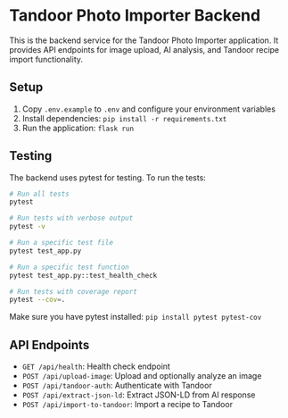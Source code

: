 # Tandoor Photo Importer Backend

This is the backend service for the Tandoor Photo Importer application. It provides API endpoints for image upload, AI analysis, and Tandoor recipe import functionality.

## Setup

1. Copy `.env.example` to `.env` and configure your environment variables
2. Install dependencies: `pip install -r requirements.txt`
3. Run the application: `flask run`

## Testing

The backend uses pytest for testing. To run the tests:

```bash
# Run all tests
pytest

# Run tests with verbose output
pytest -v

# Run a specific test file
pytest test_app.py

# Run a specific test function
pytest test_app.py::test_health_check

# Run tests with coverage report
pytest --cov=.
```

Make sure you have pytest installed: `pip install pytest pytest-cov`

## API Endpoints

- `GET /api/health`: Health check endpoint
- `POST /api/upload-image`: Upload and optionally analyze an image
- `POST /api/tandoor-auth`: Authenticate with Tandoor
- `POST /api/extract-json-ld`: Extract JSON-LD from AI response
- `POST /api/import-to-tandoor`: Import a recipe to Tandoor
